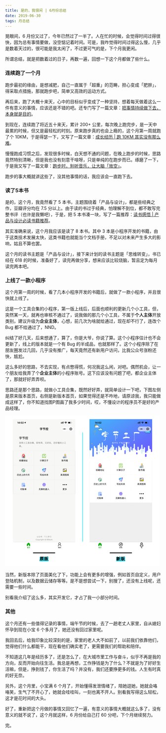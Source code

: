 ```yaml
---
title: 是的，我很闲 | 6月份总结
date: 2019-06-30
tags: 月总结
---
```


晃眼间，6 月份又过了，今年已然过了一半了。人在忙的时候，会觉得时间过得很快，因为总有事情要做，没空惦记着时间。可是，我咋觉得时间过得这么慢，几乎是数着天过的，很可能是我太闲了，不过更可气的是，下个月我更闲。

所谓总结，就是把数着过的日子，再数一遍，回想一下这个月都做了些什么。

### 连续跑了一个月
跑步最初的缘由，是想减肥，自己一直属于「超重」的范畴，担心变成「肥胖」，得采取点措施，那就跑步吧，简单又高效的运动方式。

再后来，跑了大概十来天，心中的目标似乎变成了一种坚持，想着每天做着这么一件有意义的事情，应该还是不错的吧。还专门写了一篇文章：[把事情持续做下去，本身就是目的](/post/life/2019-05-20-persist)。

到现在，连续跑了将近五十来天，累计 200+ 公里，每次晚上跑完步，是一天中最累的时候，但又是最轻松的时刻。原来跑步真的也会上瘾的，这个月第一周就跑了个 10KM，于是得瑟一下，又写了一篇文章：[成长经历 | 跑 10KM 其实没有那么难](/post/about/2019-06-06-just-run)。

慢慢跑成习惯之后，发现很多时候，白天想不通的问题，在晚上跑步的时候，思路竟然特别清晰，但是我也没有刻意干啥呀，只是单纯的在跑步而已。琢磨了一下，于是我又写了一篇文章：[跑步时，别听音乐，让大脑「放空」](/post/life/2019-06-24-about-running)。

跑步的事大概就讲这些了，没其他事情的话，我应该会一直跑下去。

### 读了5本书
是的，这个月，我竟然看了 5 本书，主题围绕着「产品与设计」，都是些经典之作，豆瓣评分均在 7.5 分以上。由于读的书过于经典，怕理解不到位，都不敢写完整书评（也许是我懒吧），于是，把 5 本书凑一块，写了一篇推荐：[读书感悟 | 产品与设计必读书籍推荐](/post/read/2019-06-30-book-recommend)。

其实准确来说，这个月我应该是读了 8 本书。其中 3 本是小程序开发的书籍，由于这类技术发展太快，这类书籍也就能当个文档手册，不足以对未来产生多大的影响，姑且不算也罢。

这个月的读书主题是「产品与设计」，接下来计划的读书主题是「思维转变」，书已经在 618 的时候，准备好了，读完再做分享，想来应该比较烧脑，暂且定为每月读完两本吧。

### 上线了一款小程序
这个月第一周的时候，看了几本小程序开发的书籍后，就做了一款小程序，并且很快就上线了。

这是一个工具合集的小程序，第一版上线后，后面也顺利的更新几个小工具，但，突然某一天，就再也审核不通过了，说我做的那几个小工具，不属于**个人主体**开放类别，建议升级为**企业主体**，心想，前几次为啥就给通过，现在却不行了，连改个 Bug 都不给通过了，NND。

纠结了好几天，后来想通了，算了，你是大爷，你说了算。这个小程序估计也不会更新了，线上的版本就是一个有 Bug 的半成品，也就那样了。这个小程序除了在朋友圈发过几回，几乎没有推广，每天竟然还有新用户访问，比我公众号涨粉还快，尴尬。

这么多好的思路，不去实现，有点憋得慌，何况我这么闲，对吧。偶然机会，让一个朋友给我弄了个**企业主体**的小程序账号。这下应该没有问题了吧，都企业主体了，那就好好弄弄呗。

思路还是那个思路，就做小工具合集，既然好好弄，就简单设计一下吧，下图左侧是原来版本首页，右侧是新版本首页，如果觉得还是不咋地，请原谅我，我只能做成这样了，你不知道找图P图画了我多少时间，哎，不懂设计的程序员不是好的产品经理。

![](../image/about_summary/2019-06-30-14-08-59.png)

当然，新版本除了页面美化了下，功能上会有更多的增强，例如首页自定义，用户登陆机制，以及数据云储存等等。是不是想尝试一下，别搜了，还没有上线呢，还需要一些时间。

别看我介绍了这么多，其实开发它，才占了我一小部分时间。

### 其他
这个月还有一些值得记录的事情，端午节的时候，去了一趟老丈人家里，自从媳妇怀孕到现在小宝 6 个多月了，她还没有回过家里呢。

我回去后，给我印象比较深刻的是，家里的老人大不如前了，以前我们依靠他们，觉得他们什么都能干，现在看他们确实老了，更需要我们的帮助和陪伴。

不知道这几年是经历多了，还是怎么了，在大城市里工作与奋斗，似乎不再是我的方向，反而开始向往生活。我总是再想，工作挣钱是为了什么？不就是为了好好生活嘛，但是，挣到钱了，你生活了吗？并没有，我们还要挣更多的钱。人生有时真的好无奈。

另外，这个月里，小宝满 6 个月了，开始懂得发泄情绪了，陪她逗她，她就会咯咯笑，生气了不开心了，她就会哇哇叫，一刻也离不开人。别看我写得这么轻松，这才是花时间的大头。

好了，重新把这个月做的事情又回忆了一遍，有意义的事情大概就这么多了，没有意义的就不说了，这个月就这样，6 月份给自己打 60 分吧，下个月继续努力。

完。